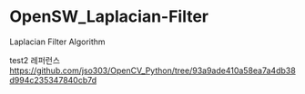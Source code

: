 # OpenSW_Laplacian-Filter
Laplacian Filter Algorithm

test2
레퍼런스
https://github.com/jso303/OpenCV_Python/tree/93a9ade410a58ea7a4db38d994c235347840cb7d
